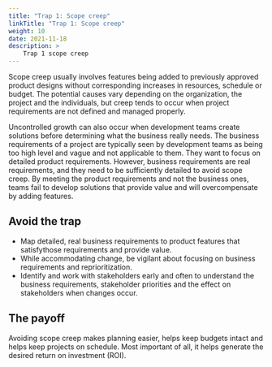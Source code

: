 ```yaml
---
title: "Trap 1: Scope creep"
linkTitle: "Trap 1: Scope creep"
weight: 10
date: 2021-11-18
description: >
    Trap 1 scope creep
---
```


Scope creep usually involves features being added to previously approved product
designs without corresponding increases in resources, schedule or budget. The
potential causes vary depending on the organization, the project and the individuals, but creep tends to occur when project requirements are not defined and
managed properly.

Uncontrolled growth can also occur when development teams create solutions
before determining what the business really needs. The business requirements
of a project are typically seen by development teams as being too high level
and vague and not applicable to them. They want to focus on detailed product
requirements. However, business requirements are real requirements, and they
need to be sufficiently detailed to avoid scope creep. By meeting the product
requirements and not the business ones, teams fail to develop solutions that
provide value and will overcompensate by adding features.

## Avoid the trap

- Map detailed, real business requirements to product features that satisfythose requirements and provide value.
- While accommodating change, be vigilant about focusing on business requirements and reprioritization.
- Identify and work with stakeholders early and often to understand the business requirements, stakeholder priorities and the effect on stakeholders when changes occur.

## The payoff

Avoiding scope creep makes planning easier, helps keep budgets intact and helps keep projects on schedule. Most important of all, it helps generate the desired return on investment (ROI).
